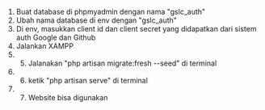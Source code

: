 1. Buat database di phpmyadmin dengan nama "gslc_auth"
2. Ubah nama database di env dengan "gslc_auth"
3. Di env, masukkan client id dan client secret yang didapatkan dari sistem auth Google dan Github  
4. Jalankan XAMPP 
5. 5. Jalanakan "php artisan migrate:fresh --seed" di terminal 
6. 6. ketik "php artisan serve" di terminal 
7. 7. Website bisa digunakan
